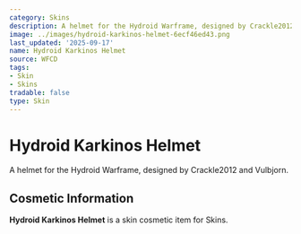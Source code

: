 ```yaml
---
category: Skins
description: A helmet for the Hydroid Warframe, designed by Crackle2012 and Vulbjorn.
image: ../images/hydroid-karkinos-helmet-6ecf46ed43.png
last_updated: '2025-09-17'
name: Hydroid Karkinos Helmet
source: WFCD
tags:
- Skin
- Skins
tradable: false
type: Skin
---
```


# Hydroid Karkinos Helmet

A helmet for the Hydroid Warframe, designed by Crackle2012 and Vulbjorn.

## Cosmetic Information

**Hydroid Karkinos Helmet** is a skin cosmetic item for Skins.

